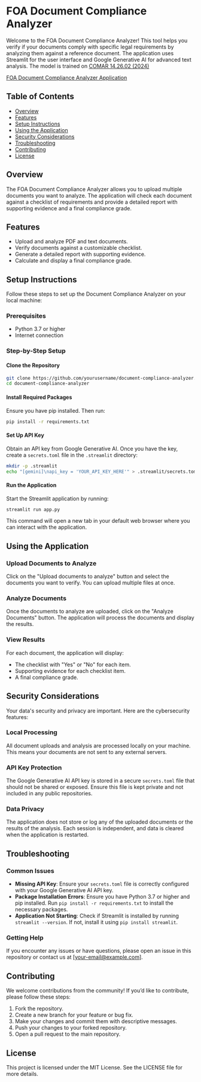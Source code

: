 # FOA Document Compliance Analyzer

Welcome to the FOA Document Compliance Analyzer! This tool helps you verify if your documents comply with specific legal requirements by analyzing them against a reference document. The application uses Streamlit for the user interface and Google Generative AI for advanced text analysis. The model is trained on [COMAR 14.26.02 (2024)](https://github.com/MEADecarb/FOAChat/blob/main/COMAR%2014.26.02%20%20Green%20Building%20Tax%20Credit%20Program.md)

[FOA Document Compliance Analyzer Application](https://foachat-dgfkxcc5krd8euggnowlkg.streamlit.app/)

## Table of Contents
- [Overview](#overview)
- [Features](#features)
- [Setup Instructions](#setup-instructions)
- [Using the Application](#using-the-application)
- [Security Considerations](#security-considerations)
- [Troubleshooting](#troubleshooting)
- [Contributing](#contributing)
- [License](#license)

## Overview
The FOA Document Compliance Analyzer allows you to upload multiple documents you want to analyze. The application will check each document against a checklist of requirements and provide a detailed report with supporting evidence and a final compliance grade.

## Features
- Upload and analyze PDF and text documents.
- Verify documents against a customizable checklist.
- Generate a detailed report with supporting evidence.
- Calculate and display a final compliance grade.

## Setup Instructions
Follow these steps to set up the Document Compliance Analyzer on your local machine:

### Prerequisites
- Python 3.7 or higher
- Internet connection

### Step-by-Step Setup

#### Clone the Repository
```sh
git clone https://github.com/yourusername/document-compliance-analyzer.git
cd document-compliance-analyzer
```

#### Install Required Packages
Ensure you have pip installed. Then run:
```sh
pip install -r requirements.txt
```

#### Set Up API Key
Obtain an API key from Google Generative AI. Once you have the key, create a `secrets.toml` file in the `.streamlit` directory:
```sh
mkdir -p .streamlit
echo "[gemini]\napi_key = 'YOUR_API_KEY_HERE'" > .streamlit/secrets.toml
```

#### Run the Application
Start the Streamlit application by running:
```sh
streamlit run app.py
```
This command will open a new tab in your default web browser where you can interact with the application.

## Using the Application

### Upload Documents to Analyze
Click on the "Upload documents to analyze" button and select the documents you want to verify. You can upload multiple files at once.

### Analyze Documents
Once the documents to analyze are uploaded, click on the "Analyze Documents" button. The application will process the documents and display the results.

### View Results
For each document, the application will display:
- The checklist with "Yes" or "No" for each item.
- Supporting evidence for each checklist item.
- A final compliance grade.

## Security Considerations
Your data's security and privacy are important. Here are the cybersecurity features:

### Local Processing
All document uploads and analysis are processed locally on your machine. This means your documents are not sent to any external servers.

### API Key Protection
The Google Generative AI API key is stored in a secure `secrets.toml` file that should not be shared or exposed. Ensure this file is kept private and not included in any public repositories.

### Data Privacy
The application does not store or log any of the uploaded documents or the results of the analysis. Each session is independent, and data is cleared when the application is restarted.

## Troubleshooting

### Common Issues
- **Missing API Key**: Ensure your `secrets.toml` file is correctly configured with your Google Generative AI API key.
- **Package Installation Errors**: Ensure you have Python 3.7 or higher and pip installed. Run `pip install -r requirements.txt` to install the necessary packages.
- **Application Not Starting**: Check if Streamlit is installed by running `streamlit --version`. If not, install it using `pip install streamlit`.

### Getting Help
If you encounter any issues or have questions, please open an issue in this repository or contact us at [your-email@example.com].

## Contributing
We welcome contributions from the community! If you’d like to contribute, please follow these steps:
1. Fork the repository.
2. Create a new branch for your feature or bug fix.
3. Make your changes and commit them with descriptive messages.
4. Push your changes to your forked repository.
5. Open a pull request to the main repository.

## License
This project is licensed under the MIT License. See the LICENSE file for more details.

